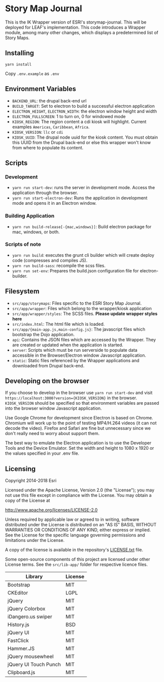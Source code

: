 Story Map Journal
=================

This is the IK Wrapper version of ESRI's storymap-journal. This will be deployed for LEAF's implementation. This code introduces a Wrapper module, among many other changes, which displays a predetermined list of Story Maps.

## Installing
`yarn install`

Copy `.env.example` as `.env`

## Environment Variables
 - `BACKEND_URL`: the drupal back-end url
 - `BUILD_TARGET`: Set to electron to build a successful electron application
 - `ELECTRON_HEIGHT`, `ELECTRON_WIDTH`: the electron window height and width
 - `ELECTRON_FULLSCREEN`: 1 to turn on, 0 for windowed mode
 - `KIOSK_REGION`: The region content a cdi kiosk will highlight. Current examples `Americas`, `Caribbean`, `Africa`.
 - `KIOSK_VERSION`: `llc` or `cdi`
 - `KIOSK_UUID`: The drupal node uuid for the kiosk content. You must obtain this UUID from the Drupal back-end or else this wrapper won't know from where to populate its content.

## Scripts
### Development
- `yarn run start-dev`: runs the server in development mode. Access the application through the browser.
- `yarn run start-electron-dev`: Runs the application in development mode and opens it in an Electron window.
### Building Application
- `yarn run build-release[-{mac,windows}]`: Build electron package for mac, windows, or both.
### Scripts of note
- `yarn run build`: executes the grunt cli builder which will create deploy code (compresses and compiles JS).
- `yarn run build-sass`: recompile the scss files.
- `yarn run set-env`: Prepares the build.json configuration file for electron-builder.

## Filesystem
- `src/app/storymaps`: Files specific to the ESRI Story Map Journal.
- `src/app/wrapper`: Files which belong to the wrapper/kiosk application
- `src/app/wrapper/styles`: The SCSS files. **Please update wrapper styles here**
- `src/index.html`: The html file which is loaded.
- `src/app/{main-app.js,main-config.js}`: The javascript files which bootstrap the Dojo application.
- `api`: Contains the JSON files which are accessed by the Wrapper. They are created or updated when the application is started.
- `server`: Scripts which must be run serverside to populate data accessible in the Browser/Electron window Javascript application.
- `static`: Static files referenced by the Wrapper applications and downloaded from Drupal back-end.

## Developing on the browser
If you choose to develop in the browser use `yarn run start-dev` and visit `https://localhost:3000?version={KIOSK_VERSION}` in the browser. `KIOSK_VERSION` should be specified so that environment variables are passed into the browser window Javascript application.

Use Google Chrome for development since Electron is based on Chrome. Chromium will work up to the point of testing MP4/H.264 videos (it can not decode the video). Firefox and Safari are fine but unnecessary since we don't really need to worry about support them.

The best way to emulate the Electron application is to use the Developer Tools and the Device Emulator. Set the width and height to 1080 x 1920 or the values specified in your .env file.

## Licensing
Copyright 2014-2018 Esri

Licensed under the Apache License, Version 2.0 (the "License");
you may not use this file except in compliance with the License.
You may obtain a copy of the License at

   http://www.apache.org/licenses/LICENSE-2.0

Unless required by applicable law or agreed to in writing, software
distributed under the License is distributed on an "AS IS" BASIS,
WITHOUT WARRANTIES OR CONDITIONS OF ANY KIND, either express or implied.
See the License for the specific language governing permissions and
limitations under the License.

A copy of the license is available in the repository's [LICENSE.txt](LICENSE.txt) file.

Some open-source components of this project are licensed under other License terms. See the `src/lib-app/` folder for respective licence files.

| Library               | License   |
| --------------------- | --------- |
| Bootstrap       | MIT     |
| CKEditor        | LGPL    |
| jQuery        | MIT     |
| jQuery Colorbox     | MIT     |
| iDangero.us swiper  | MIT     |
| History.js      | BSD     |
| jQuery UI       | MIT     |
| FastClick       | MIT     |
| Hammer.JS       | MIT     |
| jQuery mousewheel   | MIT     |
| jQuery UI Touch Punch | MIT     |
| Clipboard.js          | MIT       |
